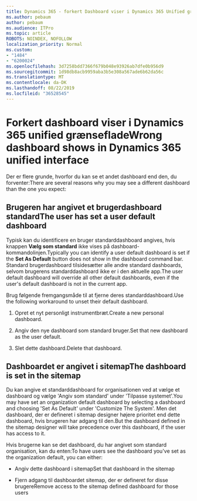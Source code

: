 ```yaml
---
title: Dynamics 365 - forkert Dashboard viser i Dynamics 365 Unified grænseflade
ms.author: pebaum
author: pebaum
ms.audience: ITPro
ms.topic: article
ROBOTS: NOINDEX, NOFOLLOW
localization_priority: Normal
ms.custom:
- "1484"
- "6200024"
ms.openlocfilehash: 3d7258bdd7366f679b048e93926ab7dfe0b956d9
ms.sourcegitcommit: 1d98db8acb9959aba3b5e308a567ade6b62da56c
ms.translationtype: MT
ms.contentlocale: da-DK
ms.lasthandoff: 08/22/2019
ms.locfileid: "36528545"
---
```

# <a name="wrong-dashboard-shows-in-dynamics-365-unified-interface"></a><span data-ttu-id="530d4-102">Forkert dashboard viser i Dynamics 365 unified grænseflade</span><span class="sxs-lookup"><span data-stu-id="530d4-102">Wrong dashboard shows in Dynamics 365 unified interface</span></span>

<span data-ttu-id="530d4-103">Der er flere grunde, hvorfor du kan se et andet dashboard end den, du forventer:</span><span class="sxs-lookup"><span data-stu-id="530d4-103">There are several reasons why you may see a different dashboard than the one you expect:</span></span>

## <a name="the-user-has-set-a-user-default-dashboard"></a><span data-ttu-id="530d4-104">Brugeren har angivet et brugerdashboard standard</span><span class="sxs-lookup"><span data-stu-id="530d4-104">The user has set a user default dashboard</span></span> 

<span data-ttu-id="530d4-105">Typisk kan du identificere en bruger standarddashboard angives, hvis knappen **Vælg som standard** ikke vises på dashboard-kommandolinjen.</span><span class="sxs-lookup"><span data-stu-id="530d4-105">Typically you can identify a user default dashboard is set if the **Set As Default** button does not show in the dashboard command bar.</span></span> <span data-ttu-id="530d4-106">Standard brugerdashboard tilsidesætter alle andre standard dashboards, selvom brugerens standarddashboard ikke er i den aktuelle app.</span><span class="sxs-lookup"><span data-stu-id="530d4-106">The user default dashboard will override all other default dashboards, even if the user's default dashboard is not in the current app.</span></span>

<span data-ttu-id="530d4-107">Brug følgende fremgangsmåde til at fjerne deres standarddashboard.</span><span class="sxs-lookup"><span data-stu-id="530d4-107">Use the following workaround to unset their default dashboard.</span></span>

1. <span data-ttu-id="530d4-108">Opret et nyt personligt instrumentbræt.</span><span class="sxs-lookup"><span data-stu-id="530d4-108">Create a new personal dashboard.</span></span>

2. <span data-ttu-id="530d4-109">Angiv den nye dashboard som standard bruger.</span><span class="sxs-lookup"><span data-stu-id="530d4-109">Set that new dashboard as the user default.</span></span>

3. <span data-ttu-id="530d4-110">Slet dette dashboard.</span><span class="sxs-lookup"><span data-stu-id="530d4-110">Delete that dashboard.</span></span>

## <a name="the-dashboard-is-set-in-the-sitemap"></a><span data-ttu-id="530d4-111">Dashboardet er angivet i sitemap</span><span class="sxs-lookup"><span data-stu-id="530d4-111">The dashboard is set in the sitemap</span></span>

<span data-ttu-id="530d4-112">Du kan angive et standarddashboard for organisationen ved at vælge et dashboard og vælge 'Angiv som standard' under 'Tilpasse systemet'.</span><span class="sxs-lookup"><span data-stu-id="530d4-112">You may have set an organization default dashboard by selecting a dashboard and choosing 'Set As Default' under 'Customize The System'.</span></span> <span data-ttu-id="530d4-113">Men det dashboard, der er defineret i sitemap designer højere prioritet end dette dashboard, hvis brugeren har adgang til den.</span><span class="sxs-lookup"><span data-stu-id="530d4-113">But the dashboard defined in the sitemap designer will take precedence over this dashboard, if the user has access to it.</span></span>

<span data-ttu-id="530d4-114">Hvis brugerne kan se det dashboard, du har angivet som standard organisation, kan du enten:</span><span class="sxs-lookup"><span data-stu-id="530d4-114">To have users see the dashboard you've set as the organization default, you can either:</span></span>

* <span data-ttu-id="530d4-115">Angiv dette dashboard i sitemap</span><span class="sxs-lookup"><span data-stu-id="530d4-115">Set that dashboard in the sitemap</span></span>

* <span data-ttu-id="530d4-116">Fjern adgang til dashboardet sitemap, der er defineret for disse brugere</span><span class="sxs-lookup"><span data-stu-id="530d4-116">Remove access to the sitemap defined dashboard for those users</span></span>
